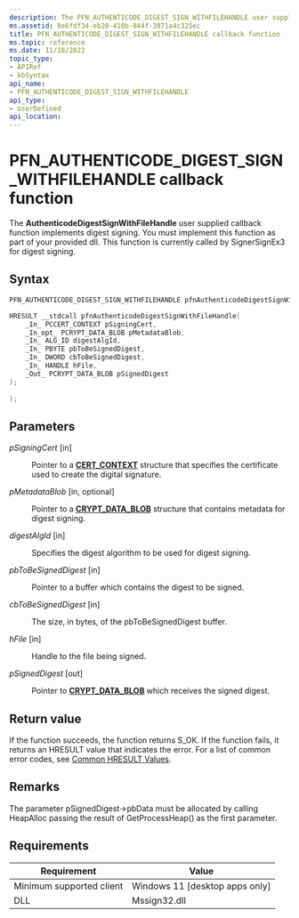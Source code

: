 ```yaml
---
description: The PFN_AUTHENTICODE_DIGEST_SIGN_WITHFILEHANDLE user supplied callback function implements digest signing.
ms.assetid: 8e6fdf34-eb20-410b-844f-3871a4c325ec
title: PFN_AUTHENTICODE_DIGEST_SIGN_WITHFILEHANDLE callback function
ms.topic: reference
ms.date: 11/18/2022
topic_type: 
- APIRef
- kbSyntax
api_name: 
- PFN_AUTHENTICODE_DIGEST_SIGN_WITHFILEHANDLE
api_type: 
- UserDefined
api_location: 
---
```


# PFN\_AUTHENTICODE\_DIGEST\_SIGN\_WITHFILEHANDLE callback function

The **AuthenticodeDigestSignWithFileHandle** user supplied callback function implements digest signing. You must implement this function as part of your provided dll. This function is currently called by SignerSignEx3 for digest signing.

## Syntax


```C++
PFN_AUTHENTICODE_DIGEST_SIGN_WITHFILEHANDLE pfnAuthenticodeDigestSignWithFileHandle;

HRESULT __stdcall pfnAuthenticodeDigestSignWithFileHandle(
    _In_ PCCERT_CONTEXT pSigningCert,                        
    _In_opt_ PCRYPT_DATA_BLOB pMetadataBlob,                 
    _In_ ALG_ID digestAlgId,                                 
    _In_ PBYTE pbToBeSignedDigest, 
    _In_ DWORD cbToBeSignedDigest,    
    _In_ HANDLE hFile,                   
    _Out_ PCRYPT_DATA_BLOB pSignedDigest                     
);
                     
);


```



## Parameters

<dl> <dt>

*pSigningCert* \[in\]
</dt> <dd>

Pointer to a [**CERT_CONTEXT**](/windows/win32/api/wincrypt/ns-wincrypt-cert_context) structure that specifies the certificate used to create the digital signature. 

</dd> <dt>

*pMetadataBlob* \[in, optional\]
</dt> <dd>

Pointer to a [**CRYPT_DATA_BLOB**](/windows/win32/api/wincrypt/ns-wincrypt-crypt_integer_blob) structure that contains metadata for digest signing. 

</dd> <dt>

*digestAlgId* \[in\]
</dt> <dd>

Specifies the digest algorithm to be used for digest signing.

</dd> <dt>

*pbToBeSignedDigest* \[in\]
</dt> <dd>

Pointer to a buffer which contains the digest to be signed. 

</dd> <dt>

*cbToBeSignedDigest* \[in\]
</dt> <dd>

The size, in bytes, of the pbToBeSignedDigest buffer. 
</dd> <dt>

*hFile* \[in\]
</dt> <dd>

Handle to the file being signed.

</dd><dt>

*pSignedDigest* \[out\]
</dt> <dd>

Pointer to [**CRYPT_DATA_BLOB**](/windows/win32/api/wincrypt/ns-wincrypt-crypt_integer_blob) which receives the signed digest.

</dd> </dl>

## Return value

If the function succeeds, the function returns S_OK.
If the function fails, it returns an HRESULT value that indicates the error. For a list of common error codes, see [Common HRESULT Values](https://learn.microsoft.com/en-us/windows/win32/seccrypto/common-hresult-values).


## Remarks  

The parameter pSignedDigest->pbData must be allocated by calling HeapAlloc passing the result of GetProcessHeap() as the first parameter.


## Requirements



| Requirement | Value |
|-------------------------------------|------------------------------------------------------|
| Minimum supported client<br/> | Windows 11 \[desktop apps only\]<br/>          |
| DLL<br/>                      | Mssign32.dll<br/>                                   |



 

 

